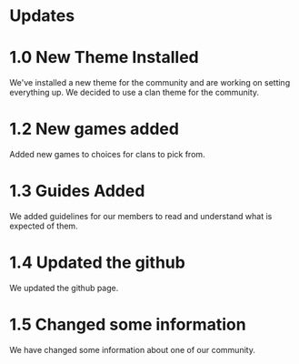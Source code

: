 # Updates

# 1.0 New Theme Installed #

  We've installed a new theme for the community and are working on setting everything up. We decided to use a clan theme for the community.

# 1.2 New games added #

  Added new games to choices for clans to pick from.

# 1.3 Guides Added #

  We added guidelines for our members to read and understand what is expected of them.

# 1.4 Updated the github ##

  We updated the github page.

# 1.5 Changed some information #

   We have changed some information about one of our community.

